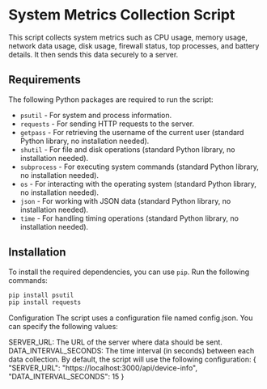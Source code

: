 # System Metrics Collection Script

This script collects system metrics such as CPU usage, memory usage, network data usage, disk usage, firewall status, top processes, and battery details. It then sends this data securely to a server.

## Requirements

The following Python packages are required to run the script:

- `psutil` - For system and process information.
- `requests` - For sending HTTP requests to the server.
- `getpass` - For retrieving the username of the current user (standard Python library, no installation needed).
- `shutil` - For file and disk operations (standard Python library, no installation needed).
- `subprocess` - For executing system commands (standard Python library, no installation needed).
- `os` - For interacting with the operating system (standard Python library, no installation needed).
- `json` - For working with JSON data (standard Python library, no installation needed).
- `time` - For handling timing operations (standard Python library, no installation needed).

## Installation

To install the required dependencies, you can use `pip`. Run the following commands:

```bash
pip install psutil
pip install requests
```

Configuration
The script uses a configuration file named config.json. You can specify the following values:

SERVER_URL: The URL of the server where data should be sent.
DATA_INTERVAL_SECONDS: The time interval (in seconds) between each data collection.
By default, the script will use the following configuration:
{
  "SERVER_URL": "https://localhost:3000/api/device-info",
  "DATA_INTERVAL_SECONDS": 15
}


